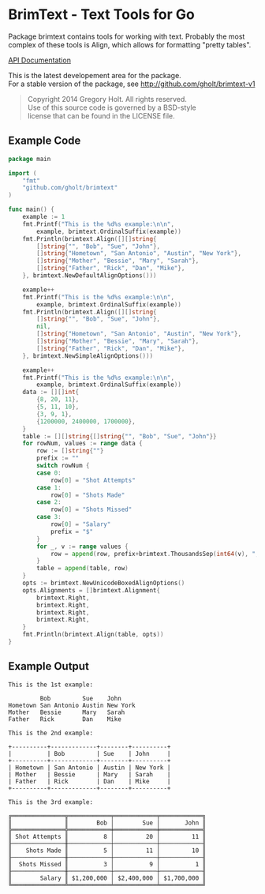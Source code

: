 # BrimText - Text Tools for Go

Package brimtext contains tools for working with text. Probably the most
complex of these tools is Align, which allows for formatting "pretty tables".

[API Documentation](http://godoc.org/github.com/gholt/brimtext)

This is the latest developement area for the package.  
For a stable version of the package, see http://github.com/gholt/brimtext-v1

> Copyright 2014 Gregory Holt. All rights reserved.  
> Use of this source code is governed by a BSD-style  
> license that can be found in the LICENSE file.

## Example Code

```go
package main

import (
    "fmt"
    "github.com/gholt/brimtext"
)

func main() {
    example := 1
    fmt.Printf("This is the %d%s example:\n\n",
        example, brimtext.OrdinalSuffix(example))
    fmt.Println(brimtext.Align([][]string{
        []string{"", "Bob", "Sue", "John"},
        []string{"Hometown", "San Antonio", "Austin", "New York"},
        []string{"Mother", "Bessie", "Mary", "Sarah"},
        []string{"Father", "Rick", "Dan", "Mike"},
    }, brimtext.NewDefaultAlignOptions()))

    example++
    fmt.Printf("This is the %d%s example:\n\n",
        example, brimtext.OrdinalSuffix(example))
    fmt.Println(brimtext.Align([][]string{
        []string{"", "Bob", "Sue", "John"},
        nil,
        []string{"Hometown", "San Antonio", "Austin", "New York"},
        []string{"Mother", "Bessie", "Mary", "Sarah"},
        []string{"Father", "Rick", "Dan", "Mike"},
    }, brimtext.NewSimpleAlignOptions()))

    example++
    fmt.Printf("This is the %d%s example:\n\n",
        example, brimtext.OrdinalSuffix(example))
    data := [][]int{
        {8, 20, 11},
        {5, 11, 10},
        {3, 9, 1},
        {1200000, 2400000, 1700000},
    }
    table := [][]string{[]string{"", "Bob", "Sue", "John"}}
    for rowNum, values := range data {
        row := []string{""}
        prefix := ""
        switch rowNum {
        case 0:
            row[0] = "Shot Attempts"
        case 1:
            row[0] = "Shots Made"
        case 2:
            row[0] = "Shots Missed"
        case 3:
            row[0] = "Salary"
            prefix = "$"
        }
        for _, v := range values {
            row = append(row, prefix+brimtext.ThousandsSep(int64(v), ","))
        }
        table = append(table, row)
    }
    opts := brimtext.NewUnicodeBoxedAlignOptions()
    opts.Alignments = []brimtext.Alignment{
        brimtext.Right,
        brimtext.Right,
        brimtext.Right,
        brimtext.Right,
    }
    fmt.Println(brimtext.Align(table, opts))
}
```

## Example Output

```
This is the 1st example:

         Bob         Sue    John
Hometown San Antonio Austin New York
Mother   Bessie      Mary   Sarah
Father   Rick        Dan    Mike

This is the 2nd example:

+----------+-------------+--------+----------+
|          | Bob         | Sue    | John     |
+----------+-------------+--------+----------+
| Hometown | San Antonio | Austin | New York |
| Mother   | Bessie      | Mary   | Sarah    |
| Father   | Rick        | Dan    | Mike     |
+----------+-------------+--------+----------+

This is the 3rd example:

╔═══════════════╦════════════╤════════════╤════════════╗
║               ║        Bob │        Sue │       John ║
╠═══════════════╬════════════╪════════════╪════════════╣
║ Shot Attempts ║          8 │         20 │         11 ║
╟───────────────╫────────────┼────────────┼────────────╢
║    Shots Made ║          5 │         11 │         10 ║
╟───────────────╫────────────┼────────────┼────────────╢
║  Shots Missed ║          3 │          9 │          1 ║
╟───────────────╫────────────┼────────────┼────────────╢
║        Salary ║ $1,200,000 │ $2,400,000 │ $1,700,000 ║
╚═══════════════╩════════════╧════════════╧════════════╝
```
